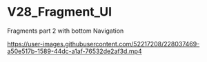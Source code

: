 # V28_Fragment_UI
Fragments part 2 with bottom Navigation



https://user-images.githubusercontent.com/52217208/228037469-a50e517b-1589-44dc-a1af-76532de2af3d.mp4



